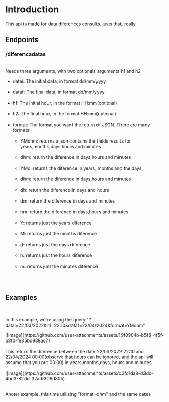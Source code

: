<h1>Introduction</h1>
<p> This api is made for data diferences consults. justs that. really
</p>
<h2>
  Endpoints
</h2>
<h3>/diferencadatas</h3>
  <br>
Needs three arguments, with two optionals arguments h1 and h2
  <br>
  <ul>
                <li>datai: The initial data, in format dd/mm/yyyy</li><br>
                <li>dataf: The final data, in format dd/mm/yyyy</li><br>
                <li>h1: The initial hour, in the format HH:mm(optional)</li><br>
                <li>h2: The final hour, in the format HH:mm(optional) </li><br>
                <li>format: The format you want the return of JSON. There are many formats:<br><br>
                  <ul>
                    <li>YMdhm: returns a json contains the fields results for years,months,days,hours and minutes</li><br>
                    <li>dhm: return the diference in days,hours and minutes</li><br>
                    <li>YMd: returns the diference in years, months and the days </li><br>
                    <li>dhm: return the diference in days,hours and minutes</li><br>
                    <li>dh: return the diference in days and hours</li><br>
                    <li>dm: return the diference in days and minutes</li><br>
                    <li>hm: return the diference in days,hours and minutes</li><br>
                    <li>Y: returns just the years diference</li><br>
                    <li>M: returns just the months diference</li><br>
                    <li>d: returns just the days diference</li><br>
                    <li>h: returns just the hours diference</li><br>
                    <li>m: returns just the minutes diference</li><br>
                  </ul>
                  </li>
    </ul>
    <br>
    <h2>Examples</h2>
    <br>
    <p>In this example, we're using the query "?datai=22/03/2022&h1=22:10&dataf=22/04/2024&format=YMdhm"</p>
    ![image](https://github.com/user-attachments/assets/19f0904b-b5f8-4f5f-b8f0-fe35bd988ac7)
    <br><br>
    This return the diference between the date 22/03/2022 22:10 and 22/04/2024 00:00(observe that hours can be ignored, and the api will assume that you put 00:00) in years,months,days, hours and minutes.<br><br>
    ![image](https://github.com/user-attachments/assets/c2fd1da8-d3dc-4bd3-82dd-32adf309d80b)
    <br><br>
    <p>Anoter example, this time utilizing "format=dhm" and the same dates</p>

  
